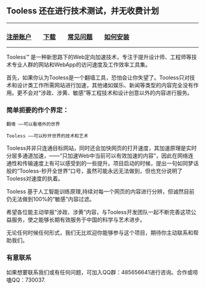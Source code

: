## Tooless 还在进行技术测试，并无收费计划

---
### [注册账户](https://www.tooless.org/c/user-register.htm)        [下载](https://www.tooless.org/download.htm)        [常见问题](https://bbs.tooless.org/)        [如何安装](https://bbs.tooless.org/?thread-18.htm)
---

Tooless™ 是一种新思路下的Web定向加速技术，专注于提升设计师、工程师等技术专业人群的网站和WebApp的访问速度及工作效率工具集。

首先，如果你认为Tooless是一个翻墙工具，恐怕会让你失望了。Tooless只对技术和设计类工作所需网站进行加速，其他诸如娱乐、新闻等类型的内容完全没有作用。更不会对“涉政、涉黄、敏感”等工程技术和设计创意以外的内容进行服务。

### 简单扼要的作个界定：

    翻墙 ——可以看墙外的世界    

    Tooless ——可以秒开世界的技术和艺术


Tooless并非只连通目标网站，同时还会加快网页的打开速度，其加速原理是实时分层多通道加速，——“只加速Web中当前可以有效加速的内容”，因此在网络连通性和传输速度上有可以感受到的一些提升。项目启动的时候，提出一句如同梦话般的“Tooless-秒开全世界”口号，虽然可能永远无法做到，但也充分说明了Tooless对速度的执着。


Tooless 基于人工智能训练原理,持续对每一个网页的内容进行分辨，但诚然目前仍无法做到100%的“敏感”内容过滤。 

希望各位能主动举报“涉政、涉黄”内容，与Tooless开发团队一起不断完善这项公益服务，使之能够长期有效服务于中国的科学与艺术进步。



无论任何时候任何形式，我们无比欢迎你能够参与这个项目，期待你主动联系和帮助我们。


### 有意联系

如果想要联系我们或有任何问题，可加入QQ群：485656641进行咨询。合作或唠嗑QQ：730037.
